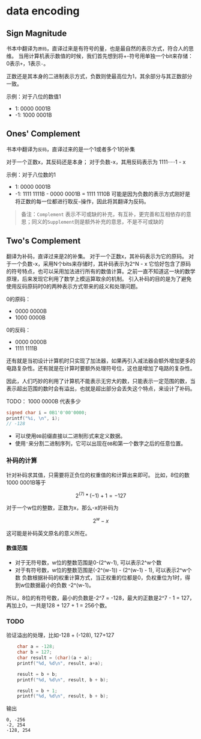 # data encoding

## Sign Magnitude

书本中翻译为`原码`，直译过来是有符号的量，也是最自然的表示方式，符合人的思维。
当用计算机表示数值的时候，我们首先想到将+-符号用单独一个bit来存储：0表示`+`，1表示`-`。

正数还是其本身的二进制表示方式，负数则使最高位为1，其余部分与其正数部分一致。

示例：对于八位的数值1

- 1: 0000 0001B
- -1: 1000 0001B

## Ones' Complement

书本中翻译为`反码`，直译过来的是一个1或者多个1的补集

对于一个正数x，其反码还是本身；
对于负数-x，其用反码表示为 1111·····1 - x

示例：对于八位数的1

- 1: 0000 0001B
- -1: 1111 1111B - 0000 0001B = 1111 1110B
可能是因为负数的表示方式刚好是将正数的每一位都进行取反`~`操作，因此将其翻译为反码。

> 备注：`Complement` 表示不可或缺的补充，有互补，更完善和互相依存的意思；同义的`Supplement`则是额外补充的意思，不是不可或缺的

## Two's Complement

翻译为补码，直译过来是2的补集。
对于一个正数x，其补码表示为它的原码。
对于一个负数-x，采用N个bits来存储时，其补码表示为2^N - x
它恰好包含了原码的符号特点，也可以采用加法进行所有的数值计算。之前一直不知道这一块的数学原理，后来发现它利用了数学上模运算取余的机制。
引入补码的目的是为了避免使用反码原码时0的两种表示方式带来的歧义和处理问题。

0的原码：

- 0000 0000B
- 1000 0000B

0的反码：

- 0000 0000B
- 1111 1111B

还有就是当初设计计算机时只实现了加法器，如果再引入减法器会额外增加更多的电路复杂性。还有就是在计算时要额外处理符号位，这也是增加了电路的复杂性。

因此，人们巧妙的利用了计算机不能表示无穷大的数，只能表示一定范围的数，当表示超出范围的数时会有溢出，也就是超出部分会丢失这个特点，来设计了补码。

TODO：
1000 0000B 代表多少

```cpp
signed char i = 0B1'0'00'0000;
printf("%i, \n", i);
// -128
```

- 可以使用`0B`前缀直接以二进制形式来定义数据。
- 使用`'`来分割二进制序列，它可以出现在`0B`和第一个数字之后的任意位置。

### 补码的计算

针对补码求其值，只需要将正负位的权重值的和计算出来即可。
比如，8位的数1000 0001B等于

``` math
2^(7) * (-1) + 1 = -127
```

对于一个w位的整数，正数为x，那么-x的补码为

``` math
2^w - x
```

这可能是补码英文原名的意义所在。

#### 数值范围

- 对于无符号数，w位的整数范围是0-(2^w-1), 可以表示2^w个数
- 对于有符号数，w位的整数范围是(-2^(w-1)) - (2^(w-1) - 1), 可以表示2^w个数
负数根据补码的权重计算方式，当正权重的位都是0，负权重位为1时，得到w位数据最小的负数 -2^(w-1)。

所以，8位的有符号数，最小的负数是-2^7 = -128，最大的正数是2^7 - 1 = 127，再加上0，一共是128 + 127 + 1 = 256个数。

### TODO

验证溢出的处理，比如-128 + (-128), 127+127

``` c
    char a = -128;
    char b = 127;
    char result = (char)(a + a);
    printf("%d, %d\n", result, a+a);

    result = b + b;
    printf("%d, %d\n", result, b + b);

    result = b + 1;
    printf("%d, %d\n", result, b + b);
```

输出

``` console
0, -256
-2, 254
-128, 254
```
